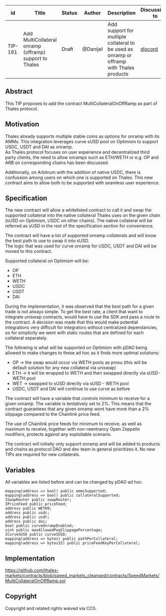 | id      | Title                                                  | Status | Author   | Description                                                                              | Discussions to                       | Created    |
| ------- | ------------------------------------------------------ | ------ | -------- | ---------------------------------------------------------------------------------------- | ------------------------------------ | ---------- |
| TIP-161 | Add MultiCollateral onramp (offramp) support to Thales | Draft  | @Danijel | Add support for multiple collateral to be used as onramp or offramp with Thales products | [discord](https://discord.gg/thales) | 2023-08-09 |

## Abstract

This TIP proposes to add the contract MultiCollateralOnOffRamp as part of Thales protocol.

## Motivation

Thales already supports multiple stable coins as options for onramp with its AMMs. This integration leverages curve sUSD pool on Optimism to support USDC, USDT and DAI as onramp.  
As Thales protocol focuses on user experience and decentralized third party clients, the need to allow onramps such as ETH/WETH or e.g. OP and ARB on corresponding chains has been discussed.

Additionally, on Arbitrum with the addition of native USDC, there is confussion among users on which one is supported on Thales. This new contract aims to allow both to be supported with seamless user experience.

## Specification

The new contract will allow a whitelisted contract to call it and swap the supported collateral into the native collateral Thales uses on the given chain (sUSD on Optimism, USDC on other chains). The native collateral will be referred as sUSD in the rest of the specification section for convenience.

The contract will have a list of supported onramp collaterals and will know the best path to use to swap it into sUSD.  
The logic that was used for curve onramp for USDC, USDT and DAI will be moved to this contract.

Supported collateral on Optimism will be:

- OP
- ETH
- WETH
- USDC
- USDT
- DAI

During the implementation, it was observed that the best path for a given trade is not always simple. To get the best rate, a client that want to integrate uniswap contracts, would have to use the SDK and pass a route to the contract. A decision was made that this would make potential integrations very difficult for integrators without centralized dependancies, so for simplicity we went with static routes that are defined for each collateral separately.

The following is what will be supported on Optimism with pDAO being allowed to make changes to these ad hoc as it finds more optimal solutions:

- OP -> the swap would occur via WETH pools as proxu (this will be default solution for any new collateral via uniswap)
- ETH -> it will be wrapped to WETH and then swapped directly via sUSD-WETH pool
- WET -> swapped to sUSD directly via sUSD - WETH pool
- USDC, USDT and DAI will continue to use curve as before

The contract will have a variable that controls minimum to receive for a given onramp. The variable is tentatively set to 2%. This means that the contract guarantees that any given onramp wont have more than a 2% slippage compared to the Chainlink price feed.

The use of Chainlink price feeds for minimum to receive, as well as maximum to receive, together with non-reentrancy Open Zeppelin modifiers, protects against any exploitable scenario.

The contract will initially only support onramp and will be added to products and chains as protocol DAO and dev team in general prioritizes it. No new TIPs are required for new collaterals.

## Variables

All variables are listed before and can be changed by pDAO ad hoc.

    mapping(address => bool) public ammsSupported;
    mapping(address => bool) public collateralSupported;
    ISwapRouter public swapRouter;
    IPriceFeed public priceFeed;
    address public WETH9;
    address public usdc;
    address public usdt;
    address public dai;
    bool public curveOnrampEnabled;
    uint public maxAllowedPegSlippagePercentage;
    ICurveSUSD public curveSUSD;
    mapping(address => bytes) public pathPerCollateral;
    mapping(address => bytes32) public priceFeedKeyPerCollateral;

## Implementation

https://github.com/thales-markets/contracts/blob/speed_markets_cleansed/contracts/SpeedMarkets/MultiCollateralOnOffRamp.sol

## Copyright

Copyright and related rights waived via CC0.
